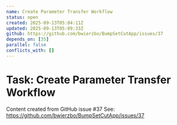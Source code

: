 ```yaml
---
name: Create Parameter Transfer Workflow
status: open
created: 2025-09-13T05:04:11Z
updated: 2025-09-13T05:09:33Z
github: https://github.com/bwierzbo/BumpSetCutApp/issues/37
depends_on: [35]
parallel: false
conflicts_with: []
---
```


# Task: Create Parameter Transfer Workflow

Content created from GitHub issue #37
See: https://github.com/bwierzbo/BumpSetCutApp/issues/37
